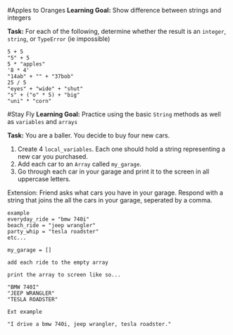 #Apples to Oranges
**Learning Goal:** Show difference between strings and integers

**Task:** For each of the following, determine whether the result is an `integer`, `string`, or `TypeError` (ie impossible)

```
5 + 5
"5" + 5
5 * "apples"
'8 * 4'
"14ab" + "" + "37bob"
25 / 5
"eyes" + "wide" + "shut"
"s" + ("o" * 5) + "big"
"uni" * "corn"
```

#Stay Fly
**Learning Goal:** Practice using the basic `String` methods as well as `variables` and `arrays`

**Task:**  You are a baller.  You decide to buy four new cars.  
1. Create 4 `local_variables`.  Each one should hold a string representing a new car you purchased.  
2. Add each car to an `Array` called `my_garage`.  
3. Go through each car in your garage and print it to the screen in all uppercase letters.

Extension: Friend asks what cars you have in your garage. Respond with a string that joins the all the cars in your garage, seperated by a comma.

```
example
everyday_ride = "bmw 740i"
beach_ride = "jeep wrangler"
party_whip = "tesla roadster"
etc...

my_garage = []

add each ride to the empty array

print the array to screen like so...

"BMW 740I"
"JEEP WRANGLER"
"TESLA ROADSTER"

Ext example

"I drive a bmw 740i, jeep wrangler, tesla roadster."

```







